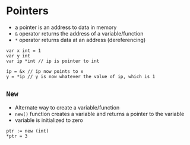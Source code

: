 # Pointers

- a pointer is an address to data in memory
- `&` operator returns the address of a variable/function
- `*` operator returns data at an address (dereferencing)

```golang
var x int = 1
var y int
var ip *int // ip is pointer to int

ip = &x // ip now points to x
y = *ip // y is now whatever the value of ip, which is 1
```
## `New`
- Alternate way to create a variable/function
- `new()` function creates a variable and returns a pointer to the variable
- variable is initialized to zero
```golang 
ptr := new (int)
*ptr = 3
```
